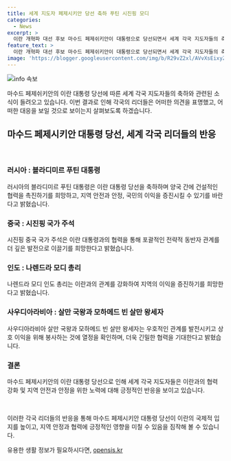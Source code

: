```yaml
---
title: 세계 지도자 페제시키안 당선 축하 푸틴 시진핑 모디
categories:
  - News
excerpt: >
  이란 개혁파 대선 후보 마수드 페제쉬키안이 대통령으로 당선되면서 세계 각국 지도자들의 축하가 이어졌다. 러시아 대통령 푸틴은 촉진적인 협력과 국제적 현안 해결을 희망했고, 시진핑 중국 국가 주석과 나렌드라 모디 인도 총리도 강화된 협력을 희망했다. 또한 사우디아라비아와의 관계도 복원된 것으로 알려져 있다. (단어 수: 73, 문자 수: 383)
feature_text: >
  이란 개혁파 대선 후보 마수드 페제쉬키안이 대통령으로 당선되면서 세계 각국 지도자들의 축하가 이어졌다. 러시아 대통령 푸틴은 촉진적인 협력과 국제적 현안 해결을 희망했고, 시진핑 중국 국가 주석과 나렌드라 모디 인도 총리도 강화된 협력을 희망했다. 또한 사우디아라비아와의 관계도 복원된 것으로 알려져 있다. (단어 수: 73, 문자 수: 383)
image: 'https://blogger.googleusercontent.com/img/b/R29vZ2xl/AVvXsEixyZcFfHzMRdzZMjFBmAUKJYCLCGyLL1o632UiGVXcaFdKo_bkvkuCioo0uUKlGfBVcT3P84aROyZIXSBEx3Aw5nCQ3pTgDom1WDC4m8eifvWiAmWEEVb4x6G_l8C0QH225ldMjyaFvpxGEBGNO37VmDTDMHGhJPq73UglMfDca1-0aw/s1600/blogspot.png'
---
```


<p><img src="https://blogger.googleusercontent.com/img/b/R29vZ2xl/AVvXsEixyZcFfHzMRdzZMjFBmAUKJYCLCGyLL1o632UiGVXcaFdKo_bkvkuCioo0uUKlGfBVcT3P84aROyZIXSBEx3Aw5nCQ3pTgDom1WDC4m8eifvWiAmWEEVb4x6G_l8C0QH225ldMjyaFvpxGEBGNO37VmDTDMHGhJPq73UglMfDca1-0aw/s1600/blogspot.png" alt="info 속보" /></p>

<p>마수드 페제쉬키안의 이란 대통령 당선에 따른 세계 각국 지도자들의 축하와 관련된 소식이 들려오고 있습니다. 이번 결과로 인해 각국의 리더들은 어떠한 의견을 표명했고, 어떠한 대응을 보일 것으로 보이는지 살펴보도록 하겠습니다.</p>

<h2 data-ke-size="size26">마수드 페제시키안 대통령 당선, 세계 각국 리더들의 반응</h2>

<p data-ke-size="size16">&nbsp;</p>

<h3>러시아 : 블라디미르 푸틴 대통령</h3>

<p>러시아의 블라디미르 푸틴 대통령은 이란 대통령 당선을 축하하며 양국 간에 건설적인 협력을 촉진하기를 희망하고, 지역 안전과 안정, 국민의 이익을 증진시킬 수 있기를 바란다고 밝혔습니다.</p>

<h3>중국 : 시진핑 국가 주석</h3>

<p>시진핑 중국 국가 주석은 이란 대통령과의 협력을 통해 포괄적인 전략적 동반자 관계를 더 깊은 발전으로 이끌기를 희망한다고 밝혔습니다.</p>

<h3>인도 : 나렌드라 모디 총리</h3>

<p>나렌드라 모디 인도 총리는 이란과의 관계를 강화하여 지역의 이익을 증진하기를 희망한다고 밝혔습니다.</p>

<h3>사우디아라비아 : 살만 국왕과 모하메드 빈 살만 왕세자</h3>

<p>사우디아라비아 살만 국왕과 모하메드 빈 살만 왕세자는 우호적인 관계를 발전시키고 상호 이익을 위해 봉사하는 것에 열정을 확인하며, 더욱 긴밀한 협력을 기대한다고 밝혔습니다.</p>

<h3>결론</h3>

<p>마수드 페제시키안의 이란 대통령 당선으로 인해 세계 각국 지도자들은 이란과의 협력 강화 및 지역 안전과 안정을 위한 노력에 대해 긍정적인 반응을 보이고 있습니다.</p>

<p data-ke-size="size16">&nbsp;</p>

<p>이러한 각국 리더들의 반응을 통해 마수드 페제시키안 대통령 당선이 이란의 국제적 입지를 높이고, 지역 안정과 협력에 긍정적인 영향을 미칠 수 있음을 짐작해 볼 수 있습니다.</p>
유용한 생활 정보가 필요하시다면, <a href="https://opensis.kr" rel="dofollow">opensis.kr</a>


